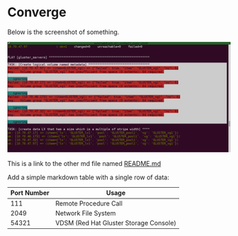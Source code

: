 # Converge

Below is the screenshot of something.

![Whatever caption](images/nfs1_error.png)

This is a link to the other md file named
[README.md](README.md)


Add a simple markdown table with a single
row of data:

| Port Number | Usage                 |
|-------------|-----------------------|
| 111         | Remote Procedure Call |
| 2049 | Network File System |
| 54321 | VDSM (Red Hat Gluster Storage Console) |

